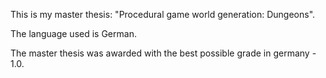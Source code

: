 This is my master thesis: "Procedural game world generation: Dungeons".

The language used is German.

The master thesis was awarded with the best possible grade in germany - 1.0.
